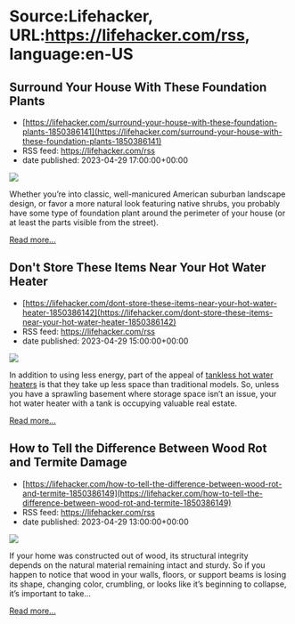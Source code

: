 # Source:Lifehacker, URL:https://lifehacker.com/rss, language:en-US

## Surround Your House With These Foundation Plants
 - [https://lifehacker.com/surround-your-house-with-these-foundation-plants-1850386141](https://lifehacker.com/surround-your-house-with-these-foundation-plants-1850386141)
 - RSS feed: https://lifehacker.com/rss
 - date published: 2023-04-29 17:00:00+00:00

<img class="type:primaryImage" src="https://i.kinja-img.com/gawker-media/image/upload/s--iNqRKxVX--/c_fit,fl_progressive,q_80,w_636/a13fe8c0dcc6614bb35cde9db9913359.jpg" /><p>Whether you’re into classic, well-manicured American suburban landscape design, or favor a more natural look featuring native shrubs, you probably have some type of foundation plant around the perimeter of your house (or at least the parts visible from the street).</p><p><a href="https://lifehacker.com/surround-your-house-with-these-foundation-plants-1850386141">Read more...</a></p>

## Don't Store These Items Near Your Hot Water Heater
 - [https://lifehacker.com/dont-store-these-items-near-your-hot-water-heater-1850386142](https://lifehacker.com/dont-store-these-items-near-your-hot-water-heater-1850386142)
 - RSS feed: https://lifehacker.com/rss
 - date published: 2023-04-29 15:00:00+00:00

<img class="type:primaryImage" src="https://i.kinja-img.com/gawker-media/image/upload/s--wFWZVTcc--/c_fit,fl_progressive,q_80,w_636/f28e458a33fb5676c975e1f626edb569.jpg" /><p>In addition to using less energy, part of the appeal of <a href="https://lifehacker.com/you-should-really-consider-a-tankless-water-heater-1848038857" target="_blank">tankless hot water heaters</a> is that they take up less space than traditional models. So, unless you have a sprawling basement where storage space isn’t an issue, your hot water heater with a tank is occupying valuable real estate.</p><p><a href="https://lifehacker.com/dont-store-these-items-near-your-hot-water-heater-1850386142">Read more...</a></p>

## How to Tell the Difference Between Wood Rot and Termite Damage
 - [https://lifehacker.com/how-to-tell-the-difference-between-wood-rot-and-termite-1850386149](https://lifehacker.com/how-to-tell-the-difference-between-wood-rot-and-termite-1850386149)
 - RSS feed: https://lifehacker.com/rss
 - date published: 2023-04-29 13:00:00+00:00

<img class="type:primaryImage" src="https://i.kinja-img.com/gawker-media/image/upload/s--8KMDyZPW--/c_fit,fl_progressive,q_80,w_636/92a7aeee69eb988bed6f91bd8851bc13.jpg" /><p>If your home was constructed out of wood, its structural integrity depends on the natural material remaining intact and sturdy. So if you happen to notice that wood in your walls, floors, or support beams is losing its shape, changing color, crumbling, or looks like it’s beginning to collapse, it’s important to take…</p><p><a href="https://lifehacker.com/how-to-tell-the-difference-between-wood-rot-and-termite-1850386149">Read more...</a></p>

